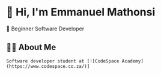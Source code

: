 # 👋 Hi, I'm Emmanuel Mathonsi

  🌱  Beginner Software Developer


## 👨‍💻 About Me

    Software developer student at [![CodeSpace Academy](https://www.codespace.co.za/)]
